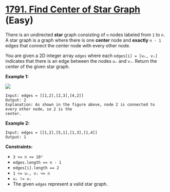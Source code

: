 # [1791. Find Center of Star Graph][link] (Easy)

[link]: https://leetcode.com/problems/find-center-of-star-graph/

There is an undirected **star** graph consisting of `n` nodes labeled from `1` to `n`. A star graph
is a graph where there is one **center** node and **exactly** `n - 1` edges that connect the center
node with every other node.

You are given a 2D integer array `edges` where each `edges[i] = [uᵢ, vᵢ]` indicates that there is an
edge between the nodes `uᵢ` and `vᵢ`. Return the center of the given star graph.

**Example 1:**

![](https://assets.leetcode.com/uploads/2021/02/24/star_graph.png)

```
Input: edges = [[1,2],[2,3],[4,2]]
Output: 2
Explanation: As shown in the figure above, node 2 is connected to every other node, so 2 is the
center.
```

**Example 2:**

```
Input: edges = [[1,2],[5,1],[1,3],[1,4]]
Output: 1
```

**Constraints:**

- `3 <= n <= 10⁵`
- `edges.length == n - 1`
- `edges[i].length == 2`
- `1 <= uᵢ, vᵢ <= n`
- `uᵢ != vᵢ`
- The given `edges` represent a valid star graph.
